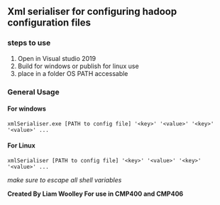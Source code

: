 ## Xml serialiser for configuring hadoop configuration files

### steps to use

1. Open in Visual studio 2019
2. Build for windows or publish for linux use
3. place in a folder OS PATH accessable 


### General Usage


#### For windows


`xmlSerialiser.exe [PATH to config file] '<key>' '<value>' '<key>' '<value>' ...`


#### For Linux


`xmlSerialiser [PATH to config file] '<key>' '<value>' '<key>' '<value>' ...`


*make sure to escape all shell variables*





**Created By Liam Woolley For use in CMP400 and CMP406**